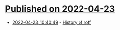 # [Published on 2022-04-23](index.md)

* [2022-04-23, 10:40:49](https://news.ycombinator.com/item?id=31133023) - [History of roff](https://man7.org/linux/man-pages/man7/roff.7.html#History)
